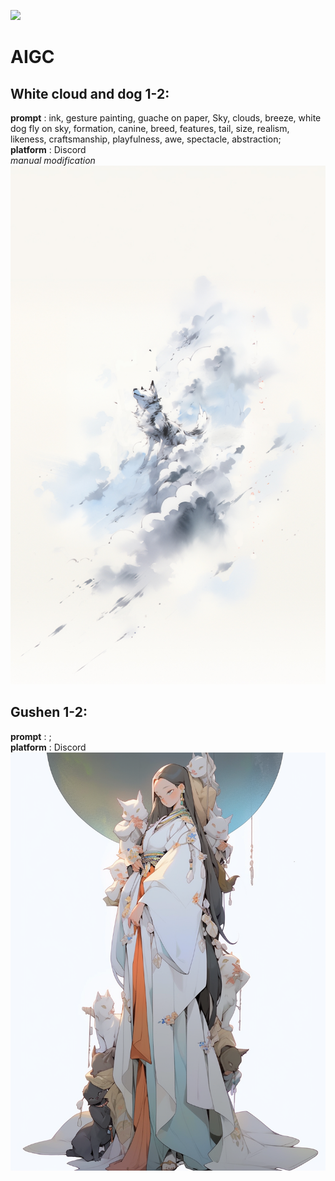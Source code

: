 [![](https://img.shields.io/badge/AIGCplatform-Discord-FF0000)](https://discord.com/)
# AIGC
## White cloud and dog 1-2: 
**prompt** : ink, gesture painting, guache on paper, Sky, clouds, breeze, white dog fly on sky, formation, canine, breed, features, tail, size, realism, likeness, craftsmanship, playfulness, awe, spectacle, abstraction;   
**platform** : Discord   
*manual modification*  
![](./white_cloud_and_dog1.jpg#pic_center)

## Gushen 1-2: 
**prompt** : ;   
**platform** : Discord   
![](./gushen1.png#pic_center)

